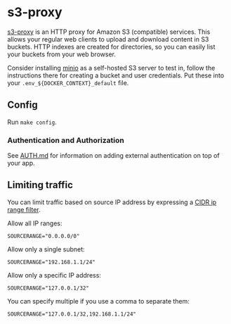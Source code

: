 # s3-proxy

[s3-proxy](https://github.com/oxyno-zeta/s3-proxy) is an HTTP proxy for Amazon
S3 (compatible) services. This allows your regular web clients to upload and
download content in S3 buckets. HTTP indexes are created for directories, so you
can easily list your buckets from your web browser.

Consider installing [minio](../minio) as a self-hosted S3 server to test in,
follow the instructions there for creating a bucket and user credentials. Put
these into your `.env_${DOCKER_CONTEXT}_default` file.

## Config

Run `make config`. 

### Authentication and Authorization

See [AUTH.md](../AUTH.md) for information on adding external authentication on
top of your app.

## Limiting traffic

You can limit traffic based on source IP address by expressing a [CIDR ip range
filter](https://doc.traefik.io/traefik/middlewares/tcp/ipallowlist/).

Allow all IP ranges:

```
SOURCERANGE="0.0.0.0/0"
```

Allow only a single subnet:

```
SOURCERANGE="192.168.1.1/24"
```

Allow only a specific IP address:

```
SOURCERANGE="127.0.0.1/32"
```

You can specify multiple if you use a comma to separate them:

```
SOURCERANGE="127.0.0.1/32,192.168.1.1/24"
```

